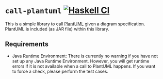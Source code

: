 # `call-plantuml` [![Haskell CI](https://github.com/marcellussiegburg/call-plantuml/workflows/Haskell%20CI/badge.svg)](https://github.com/marcellussiegburg/call-plantuml/workflows/Haskell%20CI/badge.svg)

This is a simple library to call [PlantUML](https://plantuml.com) given a diagram specification.
PlantUML is included (as JAR file) within this library.

## Requirements

- Java Runtime Environment:
  There is currently no warning if you have not set up any Java Runtime Environment.
  However, you will get runtime errors if it is not available when a call to PlantUML happens.
  If you want to force a check, please perform the test cases.
